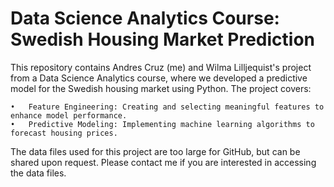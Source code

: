# Data Science Analytics Course: Swedish Housing Market Prediction

This repository contains Andres Cruz (me) and Wilma Lilljequist's project from a Data Science Analytics course, where we developed a predictive model for the Swedish housing market using Python. The project covers:

	•	Feature Engineering: Creating and selecting meaningful features to enhance model performance.
	•	Predictive Modeling: Implementing machine learning algorithms to forecast housing prices.

The data files used for this project are too large for GitHub, but can be shared upon request. Please contact me if you are interested in accessing the data files.
